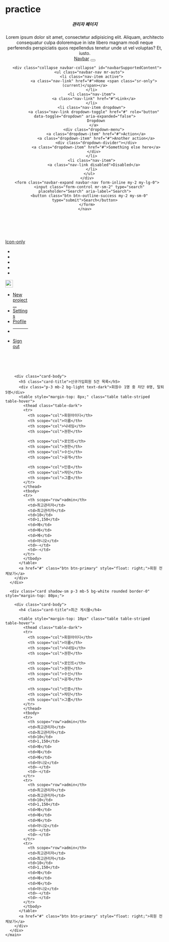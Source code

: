 # practice
<!DOCTYPE html>
<html lang="en">
<head>
  <meta charset="utf-8">
  <meta name="viewport" content="width=device-width, initial-scale=1">
  <title>Bootstrap demo</title>
  <link rel="stylesheet" href="pratical-style.css">
  <script src="https://kit.fontawesome.com/fb27a425b2.js" crossorigin="anonymous"></script>
  <link href="https://cdn.jsdelivr.net/npm/bootstrap@5.3.1/dist/css/bootstrap.min.css" rel="stylesheet" integrity="sha384-4bw+/aepP/YC94hEpVNVgiZdgIC5+VKNBQNGCHeKRQN+PtmoHDEXuppvnDJzQIu9" crossorigin="anonymous">
  <script src="https://cdn.jsdelivr.net/npm/jquery@3.5.1/dist/jquery.slim.min.js" integrity="sha384-DfXdz2htPH0lsSSs5nCTpuj/zy4C+OGpamoFVy38MVBnE+IbbVYUew+OrCXaRkfj" crossorigin="anonymous"></script>
  <script src="https://cdn.jsdelivr.net/npm/bootstrap@4.6.2/dist/js/bootstrap.bundle.min.js" integrity="sha384-Fy6S3B9q64WdZWQUiU+q4/2Lc9npb8tCaSX9FK7E8HnRr0Jz8D6OP9dO5Vg3Q9ct" crossorigin="anonymous"></script>
  <!-- Option 2: Separate Popper and Bootstrap JS -->
  <!--
  <script src="https://cdn.jsdelivr.net/npm/jquery@3.5.1/dist/jquery.slim.min.js" integrity="sha384-DfXdz2htPH0lsSSs5nCTpuj/zy4C+OGpamoFVy38MVBnE+IbbVYUew+OrCXaRkfj" crossorigin="anonymous"></script>
  <script src="https://cdn.jsdelivr.net/npm/popper.js@1.16.1/dist/umd/popper.min.js" integrity="sha384-9/reFTGAW83EW2RDu2S0VKaIzap3H66lZH81PoYlFhbGU+6BZp6G7niu735Sk7lN" crossorigin="anonymous"></script>
  <script src="https://cdn.jsdelivr.net/npm/bootstrap@4.6.2/dist/js/bootstrap.min.js" integrity="sha384-+sLIOodYLS7CIrQpBjl+C7nPvqq+FbNUBDunl/OZv93DB7Ln/533i8e/mZXLi/P+" crossorigin="anonymous"></script>
  -->
</head>
<body>
<header class="navbar flex-column navbar-expend">
  <div class="fixed-top shadow">
    <div class="collapse" id="navbarToggleExternalContent">
      <div class="bg-primary p-3">
        <h5 class="text-white h2">관리자 페이지</h5>
        <span class="font-weight-bold small text-white">Lorem ipsum dolor sit amet, consectetur adipisicing elit. Aliquam, architecto consequatur culpa doloremque in iste libero magnam modi neque perferendis perspiciatis quos repellendus tenetur unde ut vel voluptas? Et, iusto.</span>
      </div>
    </div>
    <nav class="navbar navbar-expand-lg navbar-light bg-light">
      <a class="navbar-brand" href="#">Navbar</a>
      <button class="navbar-toggler" type="button" data-toggle="collapse" data-target="#navbarSupportedContent" aria-controls="navbarSupportedContent" aria-expanded="false" aria-label="Toggle navigation">
        <span class="navbar-toggler-icon"></span>
      </button>

      <div class="collapse navbar-collapse" id="navbarSupportedContent">
        <ul class="navbar-nav mr-auto">
          <li class="nav-item active">
            <a class="nav-link" href="#">Home <span class="sr-only">(current)</span></a>
          </li>
          <li class="nav-item">
            <a class="nav-link" href="#">Link</a>
          </li>
          <li class="nav-item dropdown">
            <a class="nav-link dropdown-toggle" href="#" role="button" data-toggle="dropdown" aria-expanded="false">
              Dropdown
            </a>
            <div class="dropdown-menu">
              <a class="dropdown-item" href="#">Action</a>
              <a class="dropdown-item" href="#">Another action</a>
              <div class="dropdown-divider"></div>
              <a class="dropdown-item" href="#">Something else here</a>
            </div>
          </li>
          <li class="nav-item">
            <a class="nav-link disabled">Disabled</a>
          </li>
        </ul>
      </div>
      <form class="navbar-expand navbar-nav form-inline my-2 my-lg-0">
        <input class="form-control mr-sm-2" type="search" placeholder="Search" aria-label="Search">
        <button class="btn btn-outline-success my-2 my-sm-0" type="submit">Search</button>
      </form>
    </nav>
  </div>
</header>

<div class="container-fluid bg-light">
  <div class="row flex-xl-nowrap">
    <div class="d-flex flex-column flex-shrink-0 bg-light" style="width: 4.5rem;">
      <a href="/" class="d-block p-3 link-dark text-decoration-none" title="" data-bs-toggle="tooltip" data-bs-placement="right" data-bs-original-title="Icon-only">
        <svg class="bi" width="40" height="32"><use xlink:href="#bootstrap"></use></svg>
        <span class="visually-hidden">Icon-only</span>
      </a>
      <ul class="nav nav-flush flex-column mb-auto text-center">
        <li class="nav-item">
          <a href="#" class="nav-link active py-3 border-bottom" aria-current="page" title="" data-bs-toggle="tooltip" data-bs-placement="right" data-bs-original-title="Home">
            <i class="fa-solid fa-house"><use xlink:href="#home"></use></i>
          </a>
        </li>
        <li>
          <a href="#" class="nav-link py-3 border-bottom" title="" data-bs-toggle="tooltip" data-bs-placement="right" data-bs-original-title="Dashboard">
            <i class="fa-solid fa-chart-line"><use xlink:href="#speedometer2"></use></i>
          </a>
        </li>
        <li>
          <a href="#" class="nav-link py-3 border-bottom" title="" data-bs-toggle="tooltip" data-bs-placement="right" data-bs-original-title="Orders">
            <i class="fa-regular fa-calendar-check"><use xlink:href="#table"></use></i>
          </a>
        </li>
        <li>
          <a href="#" class="nav-link py-3 border-bottom" title="" data-bs-toggle="tooltip" data-bs-placement="right" data-bs-original-title="Products">
            <i class="fa-regular fa-window-restore"><use xlink:href="#grid"></use></i>
          </a>
        </li>
        <li>
          <a href="#" class="nav-link py-3 border-bottom" title="" data-bs-toggle="tooltip" data-bs-placement="right" data-bs-original-title="Customers">
            <i class="fa-solid fa-circle-user"><use xlink:href="#people-circle"></use></i>
          </a>
        </li>
      </ul>
      <div class="dropdown border-top">
        <a href="#" class="d-flex align-items-center justify-content-center p-3 link-dark text-decoration-none dropdown-toggle" id="dropdownUser3" data-bs-toggle="dropdown" aria-expanded="false">
          <img src="https://github.com/mdo.png" alt="mdo" width="24" height="24" class="rounded-circle">
        </a>
        <ul class="dropdown-menu text-small shadow" aria-labelledby="dropdownUser3">
          <li><a class="dropdown-item" href="#">New project...</a></li>
          <li><a class="dropdown-item" href="#">Settings</a></li>
          <li><a class="dropdown-item" href="#">Profile</a></li>
          <li><hr class="dropdown-divider"></li>
          <li><a class="dropdown-item" href="#">Sign out</a></li>
        </ul>
      </div>
    </div>
    <main style="position: relative;" class="col-md-9 col-xl-8 py-md-3 pl-md-5 bd-content bg-light" role="main">
      <div class="card shadow-sm p-3 mb-5 bg-white rounded border-0" style="margin-top: 80px;">

        <div class="card-body">
          <h5 class="card-title">신규가입회원 5건 목록</h5>
          <div class="p-3 mb-2 bg-light text-dark">회원수 1명 중 차단 0명, 탈퇴 5명</div>
          <table style="margin-top: 8px;" class="table table-striped table-hover">
            <thead class="table-dark">
            <tr>
              <th scope="col">회원아이디</th>
              <th scope="col">이름</th>
              <th scope="col">닉네임</th>
              <th scope="col">권한</th>

              <th scope="col">포인트</th>
              <th scope="col">권한</th>
              <th scope="col">수신</th>
              <th scope="col">공개</th>

              <th scope="col">인증</th>
              <th scope="col">차단</th>
              <th scope="col">그룹</th>
            </tr>
            </thead>
            <tbody>
            <tr>
              <th scope="row">admin</th>
              <td>최고관리자</td>
              <td>최고관리자</td>
              <td>10</td>
              <td>1,150</td>
              <td>예</td>
              <td>예</td>
              <td>예</td>
              <td>아니오</td>
              <td>-</td>
              <td>-</td>
            </tr>
            </tbody>
          </table>
          <a href="#" class="btn btn-primary" style="float: right;">회원 전체보기</a>
        </div>
      </div>

      <div class="card shadow-sm p-3 mb-5 bg-white rounded border-0" style="margin-top: 80px;">

        <div class="card-body">
          <h4 class="card-title">최근 게시물</h4>

          <table style="margin-top: 10px" class="table table-striped table-hover">
            <thead class="table-dark">
            <tr>
              <th scope="col">회원아이디</th>
              <th scope="col">이름</th>
              <th scope="col">닉네임</th>
              <th scope="col">권한</th>

              <th scope="col">포인트</th>
              <th scope="col">권한</th>
              <th scope="col">수신</th>
              <th scope="col">공개</th>

              <th scope="col">인증</th>
              <th scope="col">차단</th>
              <th scope="col">그룹</th>
            </tr>
            </thead>
            <tbody>
            <tr>
              <th scope="row">admin</th>
              <td>최고관리자</td>
              <td>최고관리자</td>
              <td>10</td>
              <td>1,150</td>
              <td>예</td>
              <td>예</td>
              <td>예</td>
              <td>아니오</td>
              <td>-</td>
              <td>-</td>
            </tr>
            <tr>
              <th scope="row">admin</th>
              <td>최고관리자</td>
              <td>최고관리자</td>
              <td>10</td>
              <td>1,150</td>
              <td>예</td>
              <td>예</td>
              <td>예</td>
              <td>아니오</td>
              <td>-</td>
              <td>-</td>
            </tr>
            <tr>
              <th scope="row">admin</th>
              <td>최고관리자</td>
              <td>최고관리자</td>
              <td>10</td>
              <td>1,150</td>
              <td>예</td>
              <td>예</td>
              <td>예</td>
              <td>아니오</td>
              <td>-</td>
              <td>-</td>
            </tr>
            </tbody>
          </table>
          <a href="#" class="btn btn-primary" style="float: right;">회원 전체보기</a>
        </div>
      </div>
    </main>
  </div>

</div>

</body>
</html>
